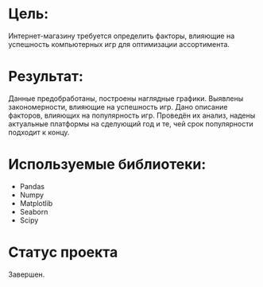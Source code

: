 # Цель:
Интернет-магазину требуется определить факторы, влияющие на успешность компьютерных игр для оптимизации ассортимента.
# Результат:
Данные предобработаны, построены наглядные графики.
Выявлены закономерности, влияющие на успешность игр.
Дано описание факторов, влияющих на популярность игр.
Проведён их анализ, надены актуальные платформы на сделующий год и те, чей срок популярности подходит к концу.
# Используемые библиотеки:
- Pandas
- Numpy
- Matplotlib
- Seaborn
- Scipy
# Статус проекта
Завершен.

